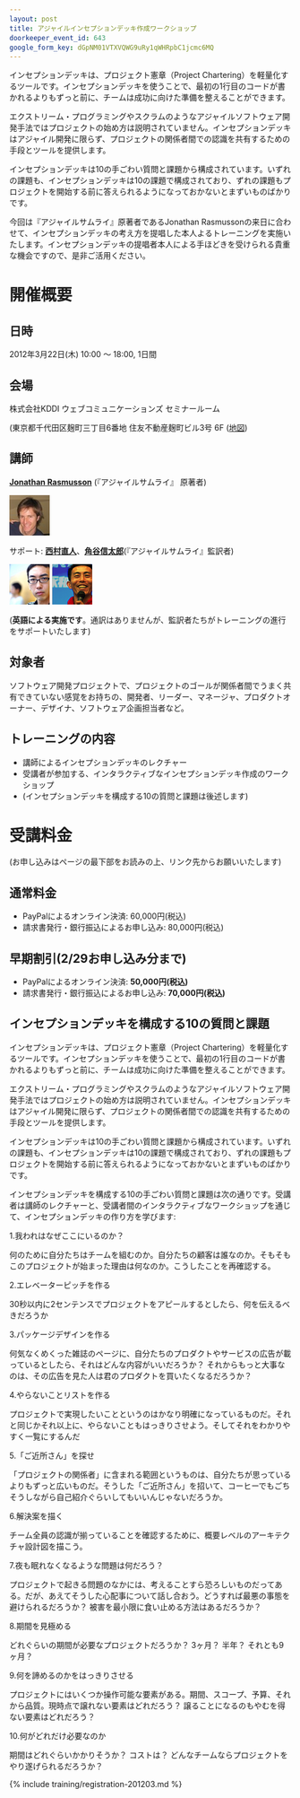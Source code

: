 ```yaml
---
layout: post
title: アジャイルインセプションデッキ作成ワークショップ
doorkeeper_event_id: 643
google_form_key: dGpNM01VTXVQWG9uRy1qWHRpbC1jcmc6MQ
---
```


インセプションデッキは、プロジェクト憲章（Project Chartering）を軽量化するツールです。インセプションデッキを使うことで、最初の1行目のコードが書かれるよりもずっと前に、チームは成功に向けた準備を整えることができます。

エクストリーム・プログラミングやスクラムのようなアジャイルソフトウェア開発手法ではプロジェクトの始め方は説明されていません。インセプションデッキはアジャイル開発に限らず、プロジェクトの関係者間での認識を共有するための手段とツールを提供します。

インセプションデッキは10の手ごわい質問と課題から構成されています。いずれの課題も、インセプションデッキは10の課題で構成されており、ずれの課題もプロジェクトを開始する前に答えられるようになっておかないとまずいものばかりです。

今回は『アジャイルサムライ』原著者であるJonathan Rasmussonの来日に合わせて、インセプションデッキの考え方を提唱した本人よるトレーニングを実施いたします。インセプションデッキの提唱者本人による手ほどきを受けられる貴重な機会ですので、是非ご活用ください。

# 開催概要

## 日時

2012年3月22日(木) 10:00 〜 18:00, 1日間

## 会場

株式会社KDDI ウェブコミュニケーションズ セミナールーム

(東京都千代田区麹町三丁目6番地 住友不動産麹町ビル3号 6F ([地図](http://www.kddi-webcommunications.co.jp/corporate/map.html))

## 講師

**[Jonathan Rasmusson](http://twitter.com/jrasmusson)** (『アジャイルサムライ』 原著者)

![jrasmusson](/assets/training/jrasmusson.jpg "jrasmusson")


サポート: **[西村直人](http://twitter.com/nawoto)**、**[角谷信太郎](http://twitter.com/kakutani)**(『アジャイルサムライ』監訳者)

![nawoto](/assets/training/nawoto.jpg "nawoto")
![kakutani](/assets/training/kakutani.png "kakutani")

(**英語による実施です**。通訳はありませんが、監訳者たちがトレーニングの進行をサポートいたします)

## 対象者

ソフトウェア開発プロジェクトで、プロジェクトのゴールが関係者間でうまく共有できていない感覚をお持ちの、開発者、リーダー、マネージャ、プロダクトオーナー、デザイナ、ソフトウェア企画担当者など。

## トレーニングの内容

<ul>
<li>講師によるインセプションデッキのレクチャー</li>
<li>受講者が参加する、インタラクティブなインセプションデッキ作成のワークショップ</li>
<li>(インセプションデッキを構成する10の質問と課題は後述します)</li>
</ul>

# 受講料金

(お申し込みはページの最下部をお読みの上、リンク先からお願いいたします)

## 通常料金

- PayPalによるオンライン決済: 60,000円(税込)
- 請求書発行・銀行振込によるお申し込み: 80,000円(税込)

## 早期割引(2/29お申し込み分まで)

- PayPalによるオンライン決済: **50,000円(税込)**
- 請求書発行・銀行振込によるお申し込み: **70,000円(税込)**

## インセプションデッキを構成する10の質問と課題

インセプションデッキは、プロジェクト憲章（Project Chartering）を軽量化するツールです。インセプションデッキを使うことで、最初の1行目のコードが書かれるよりもずっと前に、チームは成功に向けた準備を整えることができます。

エクストリーム・プログラミングやスクラムのようなアジャイルソフトウェア開発手法ではプロジェクトの始め方は説明されていません。インセプションデッキはアジャイル開発に限らず、プロジェクトの関係者間での認識を共有するための手段とツールを提供します。

インセプションデッキは10の手ごわい質問と課題から構成されています。いずれの課題も、インセプションデッキは10の課題で構成されており、ずれの課題もプロジェクトを開始する前に答えられるようになっておかないとまずいものばかりです。

インセプションデッキを構成する10の手ごわい質問と課題は次の通りです。受講者は講師のレクチャーと、受講者間のインタラクティブなワークショップを通じて、インセプションデッキの作り方を学びます:

1.我われはなぜここにいるのか？

何のために自分たちはチームを組むのか。自分たちの顧客は誰なのか。そもそもこのプロジェクトが始まった理由は何なのか。こうしたことを再確認する。

2.エレベーターピッチを作る

30秒以内に2センテンスでプロジェクトをアピールするとしたら、何を伝えるべきだろうか

3.パッケージデザインを作る

何気なくめくった雑誌のページに、自分たちのプロダクトやサービスの広告が載っているとしたら、それはどんな内容がいいだろうか？ それからもっと大事なのは、その広告を見た人は君のプロダクトを買いたくなるだろうか？

4.やらないことリストを作る

プロジェクトで実現したいことというのはかなり明確になっているものだ。それと同じかそれ以上に、やらないこともはっきりさせよう。そしてそれをわかりやすく一覧にするんだ

5.「ご近所さん」を探せ

「プロジェクトの関係者」に含まれる範囲というものは、自分たちが思っているよりもずっと広いものだ。そうした「ご近所さん」を招いて、コーヒーでもごちそうしながら自己紹介ぐらいしてもいいんじゃないだろうか。

6.解決案を描く

チーム全員の認識が揃っていることを確認するために、概要レベルのアーキテクチャ設計図を描こう。

7.夜も眠れなくなるような問題は何だろう？

プロジェクトで起きる問題のなかには、考えることすら恐ろしいものだってある。だが、あえてそうした心配事について話し合おう。どうすれば最悪の事態を避けられるだろうか？ 被害を最小限に食い止める方法はあるだろうか？

8.期間を見極める

どれぐらいの期間が必要なプロジェクトだろうか？ 3ヶ月？ 半年？ それとも9ヶ月？

9.何を諦めるのかをはっきりさせる

プロジェクトにはいくつか操作可能な要素がある。期間、スコープ、予算、それから品質。現時点で譲れない要素はどれだろう？ 譲ることになるのもやむを得ない要素はどれだろう？

10.何がどれだけ必要なのか

期間はどれぐらいかかりそうか？ コストは？ どんなチームならプロジェクトをやり遂げられるだろうか？


{% include training/registration-201203.md %}